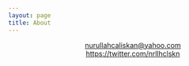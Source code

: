 ```yaml
---
layout: page
title: About
---
```


<center><a href="mailto:nurullahcaliskan@yahoo.com">nurullahcaliskan@yahoo.com</a></center>
<center><a href="https://twitter.com/nrllhclskn">https://twitter.com/nrllhclskn</a></center>
